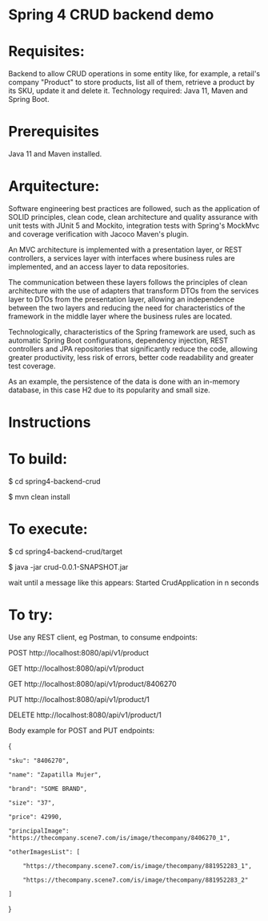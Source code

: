 # Spring 4 CRUD backend demo

# Requisites:

Backend to allow CRUD operations in some entity like, for example, a retail's company "Product" to store products, list all of them, retrieve a product by its SKU, update it and delete it. Technology required: Java 11, Maven and Spring Boot.

# Prerequisites

Java 11 and Maven installed.

# Arquitecture:

Software engineering best practices are followed, such as the application of SOLID principles, clean code, clean architecture and quality assurance with unit tests with JUnit 5 and Mockito, integration tests with Spring's MockMvc and coverage verification with Jacoco Maven's plugin.

An MVC architecture is implemented with a presentation layer, or REST controllers, a services layer with interfaces where business rules are implemented, and an access layer to data repositories.

The communication between these layers follows the principles of clean architecture with the use of adapters that transform DTOs from the services layer to DTOs from the presentation layer, allowing an independence between the two layers and reducing the need for characteristics of the framework in the middle layer where the business rules are located.

Technologically, characteristics of the Spring framework are used, such as automatic Spring Boot configurations, dependency injection, REST controllers and JPA repositories that significantly reduce the code, allowing greater productivity, less risk of errors, better code readability and greater test coverage.

As an example, the persistence of the data is done with an in-memory database, in this case H2 due to its popularity and small size.

# Instructions

# To build:

$ cd spring4-backend-crud

$ mvn clean install

# To execute:

$ cd spring4-backend-crud/target

$ java -jar crud-0.0.1-SNAPSHOT.jar

wait until a message like this appears: Started CrudApplication in n seconds

# To try:

Use any REST client, eg Postman, to consume endpoints: 

POST http://localhost:8080/api/v1/product

GET http://localhost:8080/api/v1/product

GET http://localhost:8080/api/v1/product/8406270

PUT http://localhost:8080/api/v1/product/1

DELETE http://localhost:8080/api/v1/product/1


Body example for POST and PUT endpoints:

{

    "sku": "8406270",
    
    "name": "Zapatilla Mujer",
    
    "brand": "SOME BRAND",
    
    "size": "37",
    
    "price": 42990,
    
    "principalImage": "https://thecompany.scene7.com/is/image/thecompany/8406270_1",
    
    "otherImagesList": [
    
        "https://thecompany.scene7.com/is/image/thecompany/881952283_1",
        
        "https://thecompany.scene7.com/is/image/thecompany/881952283_2"
        
    ] 
    
}


